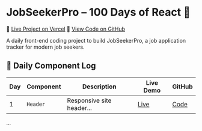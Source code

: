 # JobSeekerPro – 100 Days of React 🚀

🔗 [Live Project on Vercel](https://jobseekerpro-1bauxis2m-codingwithjois-projects.vercel.app )
📁 [View Code on GitHub](https://github.com/codingwithjoi/Job-Seeker-Pro.git)

A daily front-end coding project to build JobSeekerPro, a job application tracker for modern job seekers.

## 📆 Daily Component Log

| Day | Component | Description | Live Demo | GitHub |
|-----|-----------|-------------|-----------|--------|
| 1   | `Header`  | Responsive site header... | [Live]() | [Code]() |

...
